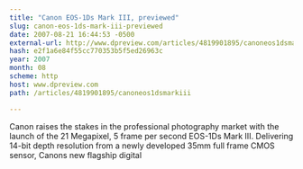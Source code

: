```yaml
---
title: "Canon EOS-1Ds Mark III, previewed"
slug: canon-eos-1ds-mark-iii-previewed
date: 2007-08-21 16:44:53 -0500
external-url: http://www.dpreview.com/articles/4819901895/canoneos1dsmarkiii
hash: e2f1a6e84f55cc770353b5f5ed26963c
year: 2007
month: 08
scheme: http
host: www.dpreview.com
path: /articles/4819901895/canoneos1dsmarkiii

---
```


Canon raises the stakes in the professional photography market with the launch of the 21 Megapixel, 5 frame per second EOS-1Ds Mark III. Delivering 14-bit depth resolution from a newly developed 35mm full frame CMOS sensor, Canons new flagship digital
